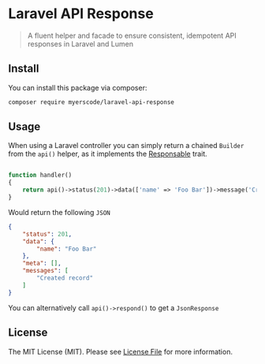# Laravel API Response
> A fluent helper and facade to ensure consistent, idempotent API responses in Laravel and Lumen

## Install

You can install this package via composer:

``` bash
composer require myerscode/laravel-api-response
```

## Usage

When using a Laravel controller you can simply return a chained `Builder` from the `api()` helper, 
as it implements the [Responsable](https://laravel.com/api/master/Illuminate/Contracts/Support/Responsable.html) trait.

```php

function handler()
{
    return api()->status(201)->data(['name' => 'Foo Bar'])->message('Created record');
}
```

Would return the following `JSON`

```json
{
    "status": 201,
    "data": {
        "name": "Foo Bar"
    },
    "meta": [],
    "messages": [
        "Created record"
    ]
}
```

You can alternatively call `api()->respond()` to get a `JsonResponse`


## License

The MIT License (MIT). Please see [License File](LICENSE.md) for more information.
